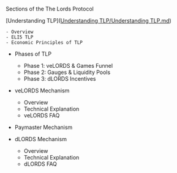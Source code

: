 Sections of the The Lords Protocol 

[Understanding TLP]([Understanding TLP/Understanding TLP.md](https://github.com/Calcutatator/TLP/blob/main/Understanding%20TLP/Understanding%20TLP.md))

    - Overview
    - ELI5 TLP
    - Economic Principles of TLP

- Phases of TLP
    - Phase 1: veLORDS & Games Funnel 
    - Phase 2: Gauges & Liquidity Pools
    - Phase 3: dLORDS Incentives

- veLORDS Mechanism
    - Overview
    - Technical Explanation
    - veLORDS FAQ

- Paymaster Mechanism

- dLORDS Mechanism
    - Overview
    - Technical Explanation
    - dLORDS FAQ

